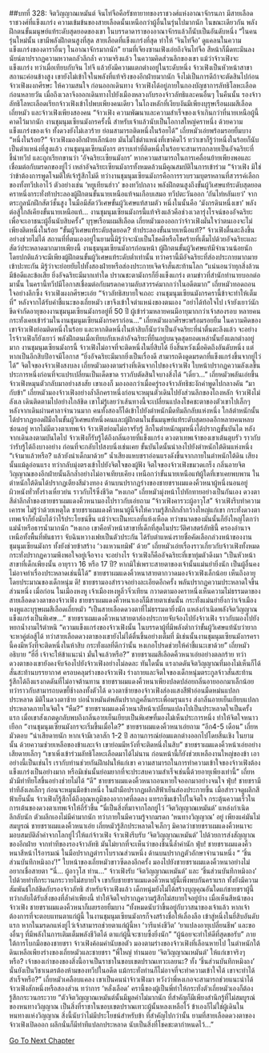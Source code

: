 ##บทที่ 328: จิตวิญญาณเหมันต์
จินไท่จือคือรัชทายาทของราชวงศ์แห่งอาณาจักรนภา มีสายเลือดราชวงศ์ที่แข็งแกร่ง ความเข้มข้นของสายเลือดนั้นเหนือกว่าผู้อื่นในรุ่นไปมากนัก
ในขณะเดียวกัน พลังฝึกตนขั้นมนุษย์แท้ระดับสุดยอดของเขา ในบรรดาดาราของอาณาจักรแล้วก็นับเป็นอันดับหนึ่ง
“ในคนรุ่นใหม่นั้น เขามีพลังฝึกตนสูงที่สุด สายเลือดที่แข็งแกร่งที่สุด ทำให้ ‘จินไท่จือ’ ดูแคลนในความแข็งแกร่งของดาราอื่นๆ ในอาณาจักรมากนัก”
ยามที่เจียงซานเฟิงเอ่ยถึงจินไท่จือ สีหน้าก็มืดทะมึนลง นัยน์ตาปรากฏความหวาดกลัวลึกล้ำ
ความจริงแล้ว ในความคิดส่วนลึกของเขา แม้ว่าจ้าวเฟิงจะแข็งแกร่ง ทว่าเมื่อเทียบกับจิน ไท่จึ แล้วยังมีความแตกต่างอยู่ในระดับหนึ่ง
จ้าวเฟิงเป็นหัวหน้าสาขา สถานะค่อนข้างสูง เขายังไม่เข้าใจในพลังที่แท้จริงของอีกฝ่ายมากนัก จึงไม่เป็นการดีถ้าจะตัดสินไปก่อน
จ้าวเฟิงผงกศีรษะ ให้ความสนใจ
ก่อนออกเดินทาง จ้าวเฟิงได้อยู่ภายในกองบัญชาการลัทธิโลหะเลือดก่อนหลายวัน เมื่อถึงเวลาจึงออกเดินทางไปยังเมืองหลวงกับรองจ้าวลัทธิและคนอื่นๆ
ในคืนนั้น
รองจ้าวลัทธิโลหะเลือดเรียกจ้าวเฟิงเข้าไปพบเพียงคนเดียว
ในโถงหลักที่เงียบงันมีเพียงบุรุษเรือนผมสีเลือด เถี่ยหมัว และจ้าวเฟิงเพียงสองคน
“จ้าวเฟิง ความพัฒนาและความสำเร็จของเจ้าเกินกว่าที่นายเหนือผู้นี้คาดไว้มากนัก งานชุมนุมเซียนมังกรครั้งนี้ สำหรับเจ้าแล้วนับเป็นโอกาสใหญ่คราหนึ่ง ด้วยความแข็งแกร่งของเจ้า ทั้งดวงยังไม่เลวร้าย ย่อมสามารถติดหนึ่งในร้อยได้”
เถี่ยหมัวเอ่ยพร้อมรอยยิ้มบาง
“หนึ่งในร้อย?”
จ้าวเฟิงมองอีกฝ่ายเล็กน้อย มันไม่ใช่ตำแหน่งที่เขาคิดไว้
ทว่าเขาก็รู้ว่าหนึ่งในร้อยก็นับเป็นตำแหน่งที่สูงแล้ว
งานชุมนุมเซียนมังกร ตราบเท่าที่ติดหนึ่งในร้อยจะสามารถกลายเป็นอัจฉริยะที่ชี้นำทวีป และถูกเรียกขานว่า ‘อัจฉริยะเซียนมังกร’
หากความสามารถในการเคลื่อนย้ายเพียงพอและเชื่อมต่อกับมรดกของยู่ไว่ เหล่าอัจฉริยะเซียนมังกรทั้งหมดล้วนมีคุณสมบัติในการเข้าร่วม
“จ้าวเฟิง มิใช่ว่าข้าต้องการพูดโจมตีให้เจ้ารู้สึกไม่ดี ทว่างานชุมนุมเซียนมังกรคือการรวบรวมบุตรหลานที่สวรรค์เลือกของทั้งทวีปเอาไว้ ตัวอย่างเช่น ‘หยูเทียนฮ่าว’ ของทวีปกลาง พลังฝึกตนสูงถึงขั้นผู้วิเศษแท้ระดับสุดยอด คราหนึ่งกระทั่งท้าประลองผู้ฝึกตนขั้นนายเหนือแท้จนเกือบเสมอ ทวีปตะวันออก ‘ถันไท่หลันเยว่’ จากตระกูลนักฝึกสัตว์ชั้นสูง ในมือมีสัตว์วิเศษขั้นผู้วิเศษแท้สามตัว หนึ่งในนั้นคือ ‘มังกรดินหนึ่งเขา’ พลังต่อสู้ใกล้เคียงขั้นนายเหนือแท้... งานชุมนุมเซียนมังกรนี้แท้จริงแล้วคือช่วงเวลารุ่งโรจน์ของอัจฉริยะเพื่อจะเอาชนะผู้อื่นนับสิบครั้ง”
บุรุษเรือนผมสีเลือด เถี่ยหมัวมองออกว่าจ้าวเฟิงมั่นใจว่าตนเองจะไม่เพียงติดหนึ่งในร้อย
“ขั้นผู้วิเศษแท้ระดับสุดยอด? ท้าประลองขั้นนายเหนือแท้?”
จ้าวเฟิงตื่นตะลึงขึ้นอย่างช่วยไม่ได้ สถานที่ที่ตนเองอยู่ในยามนี้มิรู้ว่าจะนับเป็นโชคดีหรือโชคร้ายที่เต็มไปด้วยอัจฉริยะและสัตว์ประหลาดมากมายเพียงนี้
งานชุมนุมเซียนมังกรก่อนหน้า ผู้ฝึกตนขั้นผู้วิเศษแท้มีจำนวนน้อยนัก โดยปกติแล้วจะมีเพียงผู้ฝึกตนขั้นผู้วิเศษแท้ระดับต่ำเท่านั้น
ทว่าครานี้มีอัจฉริยะที่ส่องประกายมากมายเข้าปะทะกัน มิรู้ว่าจะย่อยยับไปทั้งสองฝ่ายหรือส่องประกายเจิดจ้าสั่นสะท้านโลก
“แน่นอนว่าทุกสิ่งล้วนมีข้อดีและข้อเสีย ยิ่งอัจฉริยะมีมากเท่าใด ปราณชะตามังกรก็ยิ่งแข็งแกร่ง ตามข่าวที่สำนักทำนายบอกต่อมานั้น ในครานี้ทวีปมีโอกาสเชื่อมต่อกับมรดกความลับสวรรค์มากกว่าในอดีตมาก”
เถี่ยหมัวทอดถอนใจอย่างลึกซึ้ง
จ้าวเฟิงผงกศีรษะเอ่ย “จ้าวลัทธิสบายใจเถอะ งานชุมนุมเซียนมังกรครานี้ข้าจะทำให้เต็มที่”
หลังจากได้รับคำชี้แนะของเถี่ยหมัว เขาจึงเข้าใจตำแหน่งของตนเอง
“อย่าได้ท้อใจไป เจ้ายังเยาว์นัก ขีดจำกัดอายุของงานชุมนุมเซียนมังกรอยู่ที่ 50 ปี ผู้เข้าร่วมหลายคนมีอายุมากกว่าเจ้าสองรอบ หลายคนกระทั่งเคยเข้าร่วมในงานชุมนุมเซียนมังกรคราก่อน...”
เถี่ยหมัวผงกศีรษะพร้อมรอยยิ้ม
ในความคิดของเขาจ้าวเฟิงย่อมติดหนึ่งในร้อย และหากติดหนึ่งในห้าสิบก็นับว่าเป็นอัจฉริยะที่น่าตื่นตะลึงแล้ว
จะอย่างไรจ้าวเฟิงก็ยังเยาว์ พลังฝึกตนเมื่อเทียบกับเหล่าอัจฉริยะที่ยืนอยู่บนจุดสุดยอดเหล่านั้นยังแตกต่างอยู่มาก
งานชุมนุมเซียนมังกรนี้ จ้าวเฟิงไม่อาจที่จะติดหนึ่งในยี่สิบได้ ยิ่งสิ้นหวังเมื่อคิดถึงอันดับหนึ่ง แต่หากเป็นอีกสิบปีอาจมีโอกาส
“ยิ่งอัจฉริยะมีมากยิ่งเป็นเรื่องดี สามารถดึงดูดมรดกที่แข็งแกร่งขึ้นจากยู่ไว่ได้”
จิตใจของจ้าวเฟิงสงบลง
เถี่ยหมัวมองตามร่างที่เดินจากไปของจ้าวเฟิง ใบหน้าปรากฏความลังเลขึ้นประการหนึ่งก่อนที่จะแปรเปลี่ยนเป็นเด็ดขาด ราวกับตัดสินใจบางสิ่งได้
“เดี๋ยว...”
เถี่ยหมัวพลันเอ่ยขึ้น
จ้าวเฟิงหมุนตัวกลับมาอย่างสงสัย เขาเองก็ มองออกว่าเมื่อครู่รองจ้าวลัทธิชะงักคำพูดไปกลางคัน
“มากับข้า”
เถี่ยหมัวมองจ้าวเฟิงอย่างล้ำลึกคราหนึ่งก่อนจะหมุนตัวเดินไปยังส่วนลึกของโถงหลัก
จ้าวเฟิงไม่ลังเล เดินติดตามไปอย่างใกล้ชิด
เขาไม่รู้เลยว่าเส้นทางนี้จะเปลี่ยนแปลงโชคชะตาของตัวเขาไปเล็กๆ
หลังจากเดินผ่านศาลาจำนวนมาก คนทั้งสองก็ได้เข้าไปยังตำหนักมืดทึมลึกลับแห่งหนึ่ง
ใกล้ตำหนักนั้นได้ปรากฏยอดฝีมือในขั้นผู้วิเศษแท้หนึ่งคนและผู้ฝึกตนในขั้นมนุษย์แท้ระดับสุดยอดอีกหลายคนหลบซ่อนอยู่ หากไม่มีดวงตาเทพเจ้า จ้าวเฟิงย่อมไม่อาจรับรู้
ลึกในตำหนักมุมหนึ่งได้ปรากฏขั้นบันได
หลังจากเดินลงตามบันไดไป จ้าวเฟิงก็รับรู้ได้ถึงกลิ่นอายที่แข็งแกร่ง
ดวงตาเทพเจ้าของเขาเต้นตุบรัว ราวกับว่ารับรู้ได้ถึงบางอย่าง ก่อนที่จะกลับไปสงบนิ่งเช่นเคย
ขั้นบันไดนั้นนำลงไปยังตำหนักใต้ดินแห่งหนึ่ง
“เจ้ามาแล้วหรือ? แล้วยังนำเด็กมาด้วย”
น้ำเสียงแหบชราอ่อนแรงดังขึ้นจากภายในตำหนักใต้ดิน
เสียงนั้นแม้ดูอ่อนแรง ทว่ากลับมุ่งตรงเข้าไปยังจิตใจของผู้ฟัง
จิตใจของจ้าวเฟิงขมวดเกร็ง กลิ่นอายจิตวิญญาณของอีกฝ่ายนั้นลึกล้ำอย่างไม่อาจเทียบเคียง เหนือกว่าขั้นนายเหนือแท้ผู้ใดที่เขาเคยพบพาน
ในตำหนักใต้ดินได้ปรากฏเตียงสีม่วงทอง ด้านบนปรากฏร่างของชายชราผมแดงคิ้วหนาผู้หนึ่งนอนอยู่ ผิวหนังทั่วทั้งร่างเหี่ยวย่น ราวกับไร้ซึ่งชีวิต
“หงเกอ”
เถี่ยหมัวมุ่งหน้าไปทักทายอย่างเป็นกันเอง
ดวงตาสีดำลึกล้ำของชายชราผมแดงคิ้วหนามองไปราวกับเอ่ยถาม
“จ้าวเฟิงคารวะผู้อาวุโส”
จ้าวเฟิงรีบทำความเคารพ
ไม่รู้ว่าด้วยเหตุใด ชายชราผมแดงคิ้วหนาผู้นี้จึงให้ความรู้สึกลึกล้ำกว้างใหญ่แก่เขา กระทั่งดวงตาเทพเจ้าก็ยังนับได้ว่าไร้ประโยชน์ขึ้น
แม้ว่าจะเป็นทะเลที่แห้งเหือด ทว่าขนาดของมันนั้นก็ยังใหญ่โตกว่าแม่น้ำหรือธารน้ำมากนัก
“หงเกอ เขาคือหัวหน้าสาขาที่เด็กที่สุดในประวัติศาสตร์ลัทธินี้ ครองอำนาจเหนือทั้งพื้นที่พันธารา จับฉินหวางเฟยเป็นตัวประกัน ได้รับตำแหน่งรายชื่อคัดเลือกล่วงหน้าของงานชุมนุมเซียนมังกร ทั้งยังช่วยข้าสร้าง ‘วงแหวนทมิฬ’ ด้วย”
เถี่ยหมัวเอ่ยเรื่องราวเกี่ยวกับจ้าวเฟิงทั้งหมด กระทั่งปรากฏความพึงพอใจอยู่เจือจาง
จะอย่างไร จ้าวเฟิงก็คืออัจฉริยะที่เขาทุ่มตัวดึงมา
“เป็นหัวหน้าสาขาที่เด็กเพียงนั้น อายุราว 16 หรือ 17 ปี? หากมิใช่เพราะสายตาของเจ้านั้นแม่นยำยิ่งนัก เป็นผู้อื่นคงไม่อาจทำเรื่องประหลาดเช่นนี้ได้”
ชายชราผมแดงคิ้วหนาสายตากวาดมองจ้าวเฟิงเล็กน้อย เห็นถึงอายุโดยประมาณของเด็กหนุ่ม
ดี!
ชายชรามองสำรวจอย่างละเอียดอีกครั้ง พลันปรากฏความประหลาดใจขึ้นส่วนหนึ่ง
เมื่อก่อน ในเมืองหงหู เจ้าเมืองหงหูลิ่วจิ่วเทียน กวาดตามองคราหนึ่งเห็นความไม่ธรรมดาของสายเลือดดวงตาของจ้าวเฟิง
ชายชราผมแดงคิ้วหนาเองก็มีสายตาเช่นนั้น กระทั่งแม่นยำยิ่งกว่าเจ้าเมืองหงหูและบุรุษผมสีเลือดเถี่ยหมัว
“เป็นสายเลือดดวงตาที่ไม่ธรรมดายิ่งนัก แหล่งกำเนิดพลังจิตวิญญาณแข็งแกร่งเป็นพิเศษ...”
ชายชราผมแดงคิ้วหนาสายตาส่องประกายจับจ้องไปยังจ้าวเฟิง ราวกับมองไปยังหยกน้ำงามไร้ตำหนิ
“ความแข็งแกร่งของจ้าวเฟิงนั้น ในบรรดาผู้ที่มีพลังต่ำกว่าขั้นผู้วิเศษแท้นับว่ายากจะหาคู่ต่อสู้ได้ ทว่าสายเลือดดวงตาของเขายังไม่ได้ตื่นขึ้นอย่างเต็มที่ มิเช่นนั้นงานชุมนุมเซียนมังกรครานี้คงมีหวังที่จะติดหนึ่งในห้าสิบ กระทั่งผลที่ดีกว่านั้น หงเกอโปรดช่วยให้คำชี้แนะเขาด้วย”
เถี่ยหมัวอธิบาย
“ฮี่ฮี่ เจ้าจะให้ข้าแนะนำ มั่นใจแล้วหรือ?”
ชายชราผมสีเลือดคิ้วหนาเอ่ยอย่างตลกร้าย
ทว่าดวงตาของเขายังคงจับจ้องไปยังจ้าวเฟิงอย่างไม่ลดละ
ทันใดนั้น แรงกดดันจิตวิญญาณที่มองไม่เห็นก็ได้สั่นสะท้านบรรยากาศ ครอบคลุมร่างของจ้าวเฟิง
ร่างกายและจิตใจของเด็กหนุ่มตระกูลจ้าวสั่นสะท้าน รู้สึกได้ถึงแรงกดดันที่ไม่อาจต้านทาน
ชายชราผมแดงคิ้วหนาเพียงปลดปล่อยกลิ่นอายออกมาเล็กน้อย ทว่าราวกับสามารถบดขยี้ช้างลงทั้งตัวได้
ดวงตาซ้ายของจ้าวเฟิงส่องแสงสีฟ้าอ่อนมืดหม่นแปลกประหลาด
มิติในดวงตาซ้าย บ่อน้ำเหมันต์พลันปรากฏคลื่นกระเพื่อมรุนแรง ส่งกลิ่นอายเย็นเยียบแปลกประหลาดภายในจิตใจ
“หืม?”
ชายชราผมแดงคิ้วหนาสีหน้าเปลี่ยนแปลงไปเป็นประหลาดใจเป็นครั้งแรก
เมื่อเขาสังเกตดูกลับพบถึงกลิ่นอายเย็นเยียบเป็นพิเศษที่มองไม่เห็นประการหนึ่ง ทำให้จิตใจหนาวเยือก
“งานชุมนุมเซียนมังกรจะเริ่มขึ้นเมื่อใด?”
ชายชราผมแดงคิ้วหนาเอ่ยถาม
“อีก4-5 เดือน”
เถี่ยหมัวตอบ
“น่าเสียดายนัก หากเจ้ามีเวลาสัก 1-2 ปี สถานการณ์ย่อมแตกต่างออกไปโดยสิ้นเชิง ในยามนั้น ด้วยความช่วยเหลือของข้าและเจ้า เขาย่อมมีหวังที่จะติดหนึ่งในสิบ”
ชายชราผมแดงคิ้วหน้าเอ่ยอย่างเสียดายเล็กๆ
“เขาเพิ่งเข้าร่วมลัทธิโลหะเลือดมาได้ไม่นาน ก่อนหน้านี้ก็ยังช่วยเหลืองานใหญ่ของข้า เอาอย่างนี้เป็นเช่นไร เรากับท่านช่วยกันฝึกฝนให้แก่เขา ความสามารถในการทำความเข้าใจของจ้าวเฟิงต้องแข็งแกร่งเป็นอย่างมาก หรือมิเช่นนั้นย่อมยากที่จะประสบความสำเร็จเช่นนี้ด้วยอายุเพียงเท่านี้”
เถี่ยหมัวมีท่าทียโสขึ้นอย่างช่วยไม่ได้
“ดี”
ชายชราผมแดงคิ้วหนาถอนหายใจออกมาอย่างจนใจ
ฟุ่บ!
ชายชรามีท่าทีลังเลเล็กๆ ก่อนจะหมุนมือข้างหนึ่ง ในฝ่ามือปรากฏผลึกสีฟ้าเย็นส่องประกายขึ้น
เมื่อสำรวจดูผลึกสีฟ้าเย็นนั้น จ้าวเฟิงก็รู้สึกได้ถึงอุณหภูมิของอากาศที่ลดลง แทรกซึมเข้าไปในจิตใจ กระตุ้นความเร็วในการเต้นของดวงตาเทพเจ้าให้ถี่รัวขึ้น
“นี่เป็นสิ่งที่มาจากโลกยู่ไว่ ‘จิตวิญญาณเหมันต์’ แหล่งกำเนิดลึกลับนัก ตัวผลึกเองไม่มีค่ามากนัก ทว่าภายในมีความรู้จากมรดก ‘หนทางวิญญาณ’ อยู่ เพียงแค่มันไม่สมบูรณ์
ชายชราผมแดงคิ้วหนาเอ่ย
เถี่ยหมัวรู้สึกประหลาดใจเล็กๆ มิคาดว่าชายชราผมแดงคิ้วหนาจะมอบสมบัติล้ำค่าจากโลกยู่ไว่ให้แก่จ้าวเฟิง
จ้าวเฟิงรีบรับ ‘จิตวิญญาณเหมันต์’ ไปด้วยการส่งสัญญาณของอีกฝ่าย
จากท่าทีของรองจ้าวลัทธิ มันไม่ยากที่จะเห็นว่าของชิ้นนี้ล้ำค่านัก
ฟุ่บ!
ชายชราผมแดงคิ้วหนาสีหน้าไร้อารมณ์ ในมือปรากฏตำราโบราณส่วนหนึ่ง ด้านบนปรากฏตัวอักษาจำนวนหนึ่ง
“ ‘ชิ้นส่วนบันทึกหมิงถง’!”
ใบหน้าของเถี่ยหมัวขาวซีดลงอีกครั้ง มองไปยังชายชราผมแดงคิ้วหนาอย่างไม่อยากเชื่อสายตา
“นี่... ผู้อาวุโส ท่าน...”
จ้าวเฟิงรับ ‘จิตวิญญาณเหมันต์’ และ ‘ชิ้นส่วนบันทึกหมิงถง’ ไปด้วยท่าทีกระวนกระวายไม่สบายใจ
เขากับชายชราผมแดงคิ้วหนาผู้นี้เพิ่งพบกันคราแรก ทั้งยังมีความสัมพันธ์ใกล้ชิดกับรองจ้าวลัทธิ
สำหรับจ้าวเฟิงแล้ว เด็กหนุ่มยังไม่ได้สร้างบุญคุณอันใดแก่ชายชราผู้นี้ ทว่ากลับได้รับสิ่งของที่ล้ำค่าเพียงนี้ ทำให้จิตใจปรากฏความรู้สึกไม่สบายใจอยู่บ้าง
เมื่อเห็นสีหน้าของจ้าวเฟิง ชายชราผมแดงคิ้วหนาก็เผยรอยยิ้มบาง “ทั้งหมดนับว่าขึ้นอยู่กับวาสนาของเจ้าแล้ว หากเจ้าต้องการที่จะตอบแทนตาแก่ผู้นี้ ในงานชุมนุมเซียนมังกรก็จงสร้างชื่อให้เลื่องลือ เข้าสู่หนึ่งในยี่สิบอันดับแรก หากในมรดกแห่งยู่ไว่เจ้าสามารถช่วยตาแก่ผู้นี้หา ‘วารีแห่งชีวิต’ ‘ยาแปลงอายุเปลี่ยนชีพ’ และของอื่นๆ ที่มีพลังในการเติมเต็มพลังชีวิตได้ ตาแก่ผู้นี้จะซาบซึ้งยิ่งนัก”
“ผู้น้อยจะทำให้ดีที่สุดขอรับ”
ภายใต้การโบกมือของชายชรา จ้าวเฟิงค้อมคำนับขอตัว
มองตามร่างของจ้าวเฟิงที่เลือนหายไป ในตำหนักใต้ดินเหลือเพียงร่างของเถี่ยหมัวและชายชรา
“พี่ใหญ่ ท่านมอบ ‘จิตวิญญาณเหมันต์’ ให้แก่เขาจริงๆ หรือ? เจ้าของเก่าของของสิ่งนี้อาจเป็นราชาในขอบเขตปราณเทวะเลยนะ? ทั้ง ‘ชิ้นส่วนบันทึกหมิงถง’ นั่นยังเป็นวิชาเนตรต้องห้ามของทวีปในอดีต แม้กระทั่งท่านก็ไม่อาจที่จะทำความเข้าใจได้ เขาจะทำได้สำเร็จหรือ?”
เถี่ยหมัวเคลือบแคลง
เขาเป็นคนนำจ้าวเฟิงมา หวังว่าพี่หงเกอจะสามารถช่วยแนะนำได้จ้าวเฟิงสักหนึ่งหรือสองส่วน ทว่าการ ‘หลั่งเลือด’ ครานี้ของผู้เป็นพี่ทำให้กระทั่งตัวเถี่ยหมัวเองก็ต้องรู้สึกกระวนกระวาย
“ตัวจิตวิญญาณเหมันต์นั้นมีมูลค่าไม่มากนัก ที่สำคัญก็มีเพียงสำนึกรู้ที่ไม่สมบูรณ์ของหนทางวิญญาณ เป็นสิ่งที่ราชาในขอบเขตปราณเทวะผู้นั้นหลงเหลือไว้ ข้าเองก็ไม่ใช่ผู้เดินในหนทางแห่งวิญญาณ สิ่งนี้นับว่าไม่มีประโยชน์สำหรับข้า ที่สำคัญไปกว่านั้น ยามที่สายเลือดดวงตาของจ้าวเฟิงเปิดออก ผลึกนั่นก็มีท่าทีแปลกประหลาด นับเป็นสิ่งที่โชคชะตากำหนดไว้...”


[Go To Next Chapter]( ./108.md)